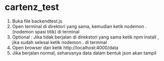 # cartenz_test

1.  Buka file backendtest.js
2.  Open terminal di direktori yang sama, kemudian ketik nodemon . (nodemon spasi titik) di terminal
3.  Optional : Jika tidak berjalan di direkstori yang sama ketik npm install , jika sudah selesai ketik nodemon . di terminal
4.  Open browser dan ketik http://localhost:4000/data
5.  Jika berjalan normal, seharusnya data dalam bentuk json akan tampil
